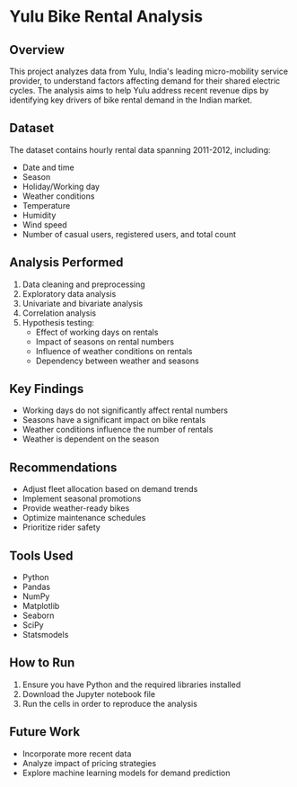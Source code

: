 # Yulu Bike Rental Analysis

## Overview

This project analyzes data from Yulu, India's leading micro-mobility service provider, to understand factors affecting demand for their shared electric cycles. The analysis aims to help Yulu address recent revenue dips by identifying key drivers of bike rental demand in the Indian market.

## Dataset

The dataset contains hourly rental data spanning 2011-2012, including:

- Date and time
- Season 
- Holiday/Working day
- Weather conditions
- Temperature
- Humidity
- Wind speed
- Number of casual users, registered users, and total count

## Analysis Performed

1. Data cleaning and preprocessing
2. Exploratory data analysis 
3. Univariate and bivariate analysis
4. Correlation analysis
5. Hypothesis testing:
   - Effect of working days on rentals
   - Impact of seasons on rental numbers
   - Influence of weather conditions on rentals
   - Dependency between weather and seasons

## Key Findings

- Working days do not significantly affect rental numbers
- Seasons have a significant impact on bike rentals
- Weather conditions influence the number of rentals
- Weather is dependent on the season

## Recommendations

- Adjust fleet allocation based on demand trends
- Implement seasonal promotions 
- Provide weather-ready bikes
- Optimize maintenance schedules
- Prioritize rider safety

## Tools Used

- Python
- Pandas
- NumPy
- Matplotlib
- Seaborn
- SciPy
- Statsmodels

## How to Run

1. Ensure you have Python and the required libraries installed
2. Download the Jupyter notebook file
3. Run the cells in order to reproduce the analysis

## Future Work

- Incorporate more recent data
- Analyze impact of pricing strategies
- Explore machine learning models for demand prediction
